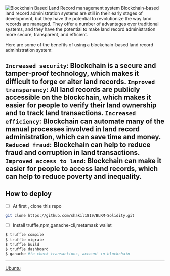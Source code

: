 ![Blockchain Based Land Record management system](https://www.pwc.com/us/en/industries/financial-services/images/2022-blockchain-graphic-update-how-blockchain%20works.png)
Blockchain-based land record administration systems are still in their early stages of development, but they have the potential to revolutionize the way land records are managed. They offer a number of advantages over traditional systems, and they have the potential to make land record administration more secure, transparent, and efficient.

Here are some of the benefits of using a blockchain-based land record administration system:

`Increased security`: Blockchain is a secure and tamper-proof technology, which makes it difficult to forge or alter land records.
`Improved transparency`: All land records are publicly accessible on the blockchain, which makes it easier for people to verify their land ownership and to track land transactions.
`Increased efficiency`: Blockchain can automate many of the manual processes involved in land record administration, which can save time and money.
`Reduced fraud`: Blockchain can help to reduce fraud and corruption in land transactions.
`Improved access to land`: Blockchain can make it easier for people to access land records, which can help to reduce poverty and inequality.
----------------------------------------------------------------
## How to deploy
- [ ] At first , clone this repo
```bash
git clone https://github.com/shakil1819/BLRM-Solidity.git
```
- [ ] Install truffle,npm,ganache-cli,metamask wallet 
```bash
$ truffle compile
$ truffle migrate
$ truffle build
$ truffle dashboard
$ ganache #to check transactions, account in blockchain

```
---------------------------------------------------------------
[Ubuntu](https://abhibvp003.medium.com/how-to-install-and-execute-truffle-on-an-ubuntu-16-04-7d0ff6458c9b)
